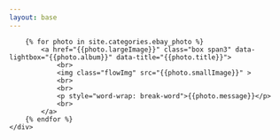 ```yaml
---
layout: base
---
```


<link rel="stylesheet" href="/css/photo.css" type="text/css" />
<link rel="stylesheet" href="/css/lightbox.css" type="text/css" />

<div class="container">
	<div class="container-fluid" id="ebay_photo">

        {% for photo in site.categories.ebay_photo %}
        	<a href="{{photo.largeImage}}" class="box span3" data-lightbox="{{photo.album}}" data-title="{{photo.title}}">
        		<br>
        		<img class="flowImg" src="{{photo.smallImage}}" >
        		<br>
        		<br>
        		<p style="word-wrap: break-word">{{photo.message}}</p>
        		<br>
        	</a>  
        {% endfor %}
    </div>

</div>

<script src="/js/masonry.pkgd.min.js"></script>
<script src="/js/imagesloaded.3.1.8.js"></script>
<script src="/js/lightbox.2.7.1.js"></script>
 

<script>
    $(document).ready(function(){
        var $container=$("#ebay_photo");
        $container.imagesLoaded(function(){
            $container.masonry({
                itemSelector:'.box',
                isAnimated:true,
            })
        });
    })
</script>